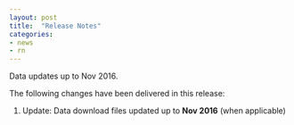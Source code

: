 ```yaml
---
layout: post
title:  "Release Notes"
categories:
- news
- rn
---
```


Data updates up to Nov 2016.

The following changes have been delivered in this release:

1. Update: Data download files updated up to **Nov 2016** (when applicable)
